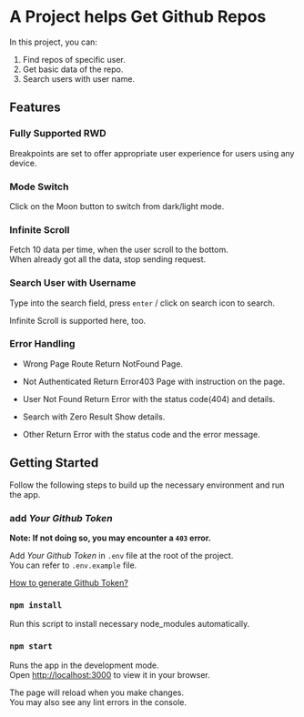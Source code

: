 # A Project helps Get Github Repos

In this project, you can:

1. Find repos of specific user.
1. Get basic data of the repo.
1. Search users with user name.

## Features

### Fully Supported RWD

Breakpoints are set to offer appropriate user experience for users using any device.

### Mode Switch

Click on the Moon button to switch from dark/light mode.

### Infinite Scroll

Fetch 10 data per time, when the user scroll to the bottom.\
When already got all the data, stop sending request.

### Search User with Username

Type into the search field, press `enter` / click on search icon to search.

Infinite Scroll is supported here, too.

### Error Handling

* Wrong Page Route
Return NotFound Page.

* Not Authenticated
Return Error403 Page with instruction on the page.

* User Not Found
Return Error with the status code(404) and details.

* Search with Zero Result
Show details.

* Other
Return Error with the status code and the error message.

## Getting Started

Follow the following steps to build up the necessary environment and run the app.

### add *Your Github Token*

**Note: If not doing so, you may encounter a `403` error.**

Add *Your Github Token* in `.env` file at the root of the project.\
You can refer to `.env.example` file.

[How to generate Github Token?](https://docs.github.com/en/authentication/keeping-your-account-and-data-secure/creating-a-personal-access-token)

### `npm install`

Run this script to install necessary node_modules automatically.

### `npm start`

Runs the app in the development mode.\
Open [http://localhost:3000](http://localhost:3000) to view it in your browser.

The page will reload when you make changes.\
You may also see any lint errors in the console.